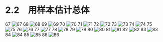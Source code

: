 # 2.2　用样本估计总体

67
![67](../../book/人教版高中数学A版必修3/人教版高中数学A版必修3_67.png)
68
![68](../../book/人教版高中数学A版必修3/人教版高中数学A版必修3_68.png)
69
![69](../../book/人教版高中数学A版必修3/人教版高中数学A版必修3_69.png)
70
![70](../../book/人教版高中数学A版必修3/人教版高中数学A版必修3_70.png)
71
![71](../../book/人教版高中数学A版必修3/人教版高中数学A版必修3_71.png)
72
![72](../../book/人教版高中数学A版必修3/人教版高中数学A版必修3_72.png)
73
![73](../../book/人教版高中数学A版必修3/人教版高中数学A版必修3_73.png)
74
![74](../../book/人教版高中数学A版必修3/人教版高中数学A版必修3_74.png)
75
![75](../../book/人教版高中数学A版必修3/人教版高中数学A版必修3_75.png)
76
![76](../../book/人教版高中数学A版必修3/人教版高中数学A版必修3_76.png)
77
![77](../../book/人教版高中数学A版必修3/人教版高中数学A版必修3_77.png)
78
![78](../../book/人教版高中数学A版必修3/人教版高中数学A版必修3_78.png)
79
![79](../../book/人教版高中数学A版必修3/人教版高中数学A版必修3_79.png)
80
![80](../../book/人教版高中数学A版必修3/人教版高中数学A版必修3_80.png)
81
![81](../../book/人教版高中数学A版必修3/人教版高中数学A版必修3_81.png)
82
![82](../../book/人教版高中数学A版必修3/人教版高中数学A版必修3_82.png)
83
![83](../../book/人教版高中数学A版必修3/人教版高中数学A版必修3_83.png)
84
![84](../../book/人教版高中数学A版必修3/人教版高中数学A版必修3_84.png)
85
![85](../../book/人教版高中数学A版必修3/人教版高中数学A版必修3_85.png)
86
![86](../../book/人教版高中数学A版必修3/人教版高中数学A版必修3_86.png)

